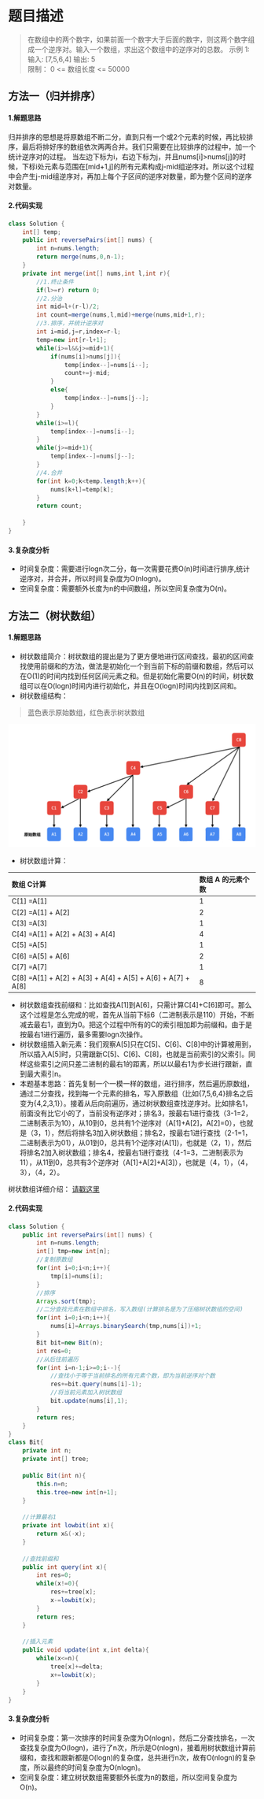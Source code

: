 # 题目描述
> 在数组中的两个数字，如果前面一个数字大于后面的数字，则这两个数字组成一个逆序对。输入一个数组，求出这个数组中的逆序对的总数。
> 示例 1:
> 输入: [7,5,6,4] 
> 输出: 5  
> 限制：
> 0 <= 数组长度 <= 50000

## 方法一（归并排序）
#### 1.解题思路
归并排序的思想是将原数组不断二分，直到只有一个或2个元素的时候，再比较排序，最后将排好序的数组依次两两合并。我们只需要在比较排序的过程中，加一个统计逆序对的过程。
当左边下标为i，右边下标为j，并且nums[i]>nums[j]的时候，下标i处元素与范围在[mid+1,j]的所有元素构成j-mid组逆序对。所以这个过程中会产生j-mid组逆序对，再加上每个子区间的逆序对数量，即为整个区间的逆序对数量。
#### 2.代码实现

```java
class Solution {
    int[] temp;
    public int reversePairs(int[] nums) {
        int n=nums.length;
        return merge(nums,0,n-1);
    }
    private int merge(int[] nums,int l,int r){
    	//1.终止条件
        if(l>=r) return 0;
        //2.分治
        int mid=l+(r-l)/2;
        int count=merge(nums,l,mid)+merge(nums,mid+1,r);      
        //3.排序，并统计逆序对
        int i=mid,j=r,index=r-l;
        temp=new int[r-l+1];
        while(i>=l&&j>=mid+1){
            if(nums[i]>nums[j]){
                temp[index--]=nums[i--];
                count+=j-mid;
            }
            else{
                temp[index--]=nums[j--];
            }
        }
        while(i>=l){
            temp[index--]=nums[i--];
        }
        while(j>=mid+1){
            temp[index--]=nums[j--];
        }
        //4.合并
        for(int k=0;k<temp.length;k++){
            nums[k+l]=temp[k];
        }
        return count;

    }
}
```
#### 3.复杂度分析

 - 时间复杂度：需要进行logn次二分，每一次需要花费O(n)时间进行排序,统计逆序对，并合并，所以时间复杂度为O(nlogn)。
 - 空间复杂度：需要额外长度为n的中间数组，所以空间复杂度为O(n)。

## 方法二（树状数组）
#### 1.解题思路

 - 树状数组简介：树状数组的提出是为了更方便地进行区间查找，最初的区间查找使用前缀和的方法，做法是初始化一个到当前下标的前缀和数组，然后可以在O(1)的时间内找到任何区间元素之和。但是初始化需要O(n)的时间，树状数组可以在O(logn)时间内进行初始化，并且在O(logn)时间内找到区间和。
 - 树状数组结构：
  > 蓝色表示原始数组，红色表示树状数组

![1677159534434](src/1677159534434.jpg)
- 树状数组计算：

| 数组 C计算                                                  | 数组 A 的元素个数 |
| :---------------------------------------------------------- | :---------------- |
| C[1] =A[1]                                                  | 1                 |
| C[2] =A[1] + A[2]                                           | 2                 |
| C[3] =A[3]                                                  | 1                 |
| C[4] =A[1] + A[2] + A[3] + A[4]                             | 4                 |
| C[5] =A[5]                                                  | 1                 |
| C[6] =A[5] + A[6]                                           | 2                 |
| C[7] =A[7]                                                  | 1                 |
| C[8] =A[1] + A[2] + A[3] + A[4] + A[5] + A[6] + A[7] + A[8] | 8                 |

- 树状数组查找前缀和：比如查找A[1]到A[6]，只需计算C[4]+C[6]即可。那么这个过程是怎么完成的呢，首先从当前下标6（二进制表示是110）开始，不断减去最右1，直到为0。把这个过程中所有的C的索引相加即为前缀和。由于是按最右1进行遍历，最多需要logn次操作。
- 树状数组插入新元素：我们观察A[5]只在C[5]、C[6]、C[8]中的计算被用到，所以插入A[5]时，只需跟新C[5]、C[6]、C[8]，也就是当前索引的父索引。同样这些索引之间只差二进制的最右1的距离，所以以最右1为步长进行跟新，直到最大索引n。
- 本题基本思路：首先复制一个一模一样的数组，进行排序，然后遍历原数组，通过二分查找，找到每一个元素的排名，写入原数组（比如{7,5,6,4}排名之后变为{4,2,3,1}）。接着从后向前遍历，通过树状数组查找逆序对。比如排名1，前面没有比它小的了，当前没有逆序对；排名3，按最右1进行查找（3-1=2，二进制表示为10），从10到0，总共有1个逆序对（A[1]+A[2]，A[2]=0），也就是（3，1），然后将排名3加入树状数组；排名2，按最右1进行查找（2-1=1，二进制表示为01），从01到0，总共有1个逆序对(A[1])，也就是（2，1），然后将排名2加入树状数组；排名4，按最右1进行查找（4-1=3，二进制表示为11），从11到0，总共有3个逆序对（A[1]+A[2]+A[3]），也就是（4，1），（4，3），（4，2）。

树状数组详细介绍： [请戳这里](https://leetcode-cn.com/problems/count-of-smaller-numbers-after-self/solution/shu-zhuang-shu-zu-by-liweiwei1419/)
#### 2.代码实现

```java
class Solution {
    public int reversePairs(int[] nums) {
        int n=nums.length;
        int[] tmp=new int[n];
        //复制原数组
        for(int i=0;i<n;i++){
            tmp[i]=nums[i];
        }
        //排序
        Arrays.sort(tmp);
        //二分查找元素在数组中排名，写入数组(计算排名是为了压缩树状数组的空间)
        for(int i=0;i<n;i++){
            nums[i]=Arrays.binarySearch(tmp,nums[i])+1;
        }
        Bit bit=new Bit(n);
        int res=0;
        //从后往前遍历
        for(int i=n-1;i>=0;i--){
        	//查找小于等于当前排名的所有元素个数，即为当前逆序对个数
            res+=bit.query(nums[i]-1);
            //将当前元素加入树状数组
            bit.update(nums[i],1);
        }
        return res;
    }
}
class Bit{
    private int n;
    private int[] tree;

    public Bit(int n){
        this.n=n;
        this.tree=new int[n+1];
    }

	//计算最右1
    private int lowbit(int x){
        return x&(-x);
    }
	
	//查找前缀和
    public int query(int x){
        int res=0;
        while(x!=0){
            res+=tree[x];
            x-=lowbit(x);
        }
        return res;
    }

	//插入元素
    public void update(int x,int delta){
        while(x<=n){
            tree[x]+=delta;
            x+=lowbit(x);
        }
    }
}
```
#### 3.复杂度分析

 - 时间复杂度：第一次排序的时间复杂度为O(nlogn)，然后二分查找排名，一次查找复杂度为O(logn)，进行了n次，所示是O(nlogn)，接着用树状数组计算前缀和，查找和跟新都是O(logn)的复杂度，总共进行n次，故有O(nlogn)的复杂度，所以最终的时间复杂度为O(nlogn)。
 - 空间复杂度：建立树状数组需要额外长度为n的数组，所以空间复杂度为O(n)。
